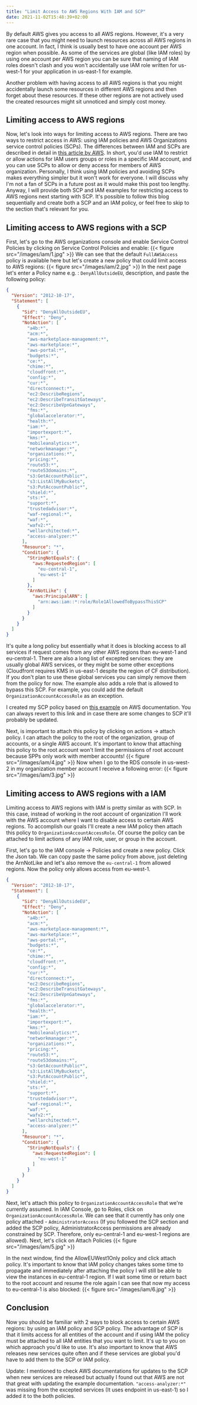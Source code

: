 ```yaml
---
title: "Limit Access to AWS Regions With IAM and SCP"
date: 2021-11-02T15:48:39+02:00
---
```


By default AWS gives you access to all AWS regions. However, it's a very rare case that you might need to launch resources across all AWS regions in one account. In fact, I think is usually best to have one account per AWS region when possible. As some of the services are global (like IAM roles) by using one account per AWS region you can be sure that naming of IAM roles doesn't clash and you won't accidentally use IAM role written for us-west-1 for your application in us-east-1 for example.

Another problem with having access to all AWS regions is that you might accidentally launch some resources in different AWS regions and then forget about these resources. If these other regions are not actively used the created resources might sit unnoticed and simply cost money.

## Limiting access to AWS regions

Now, let's look into ways for limiting access to AWS regions. There are two ways to restrict access in AWS: using IAM policies and AWS Organizations service control policies (SCPs). The differences between IAM and SCPs are described in detail in [this article by AWS](https://aws.amazon.com/premiumsupport/knowledge-center/iam-policy-service-control-policy/). In short, you'd use IAM to restrict or allow actions for IAM users groups or roles in a specific IAM account, and you can use SCPs to allow or deny access for members of AWS organization. Personally, I think using IAM policies and avoiding SCPs makes everything simpler but it won't work for everyone. I will discuss why I'm not a fan of SCPs in a future post as it would make this post too lengthy. Anyway, I will provide both SCP and IAM examples for restricting access to AWS regions next starting with SCP. It's possible to follow this blog sequentially and create both a SCP and an IAM policy, or feel free to skip to the section that's relevant for you.

## Limiting access to AWS regions with a SCP

First, let's go to the AWS organizations console and enable Service Control Policies by clicking on Service Control Policies and enable:
{{< figure src="/images/iam/1.jpg" >}}
We can see that the default `FullAWSAccess` policy is available here but let's create a new policy that could limit access to AWS regions:
{{< figure src="/images/iam/2.jpg" >}}
In the next page let's enter a Policy name e.g. : `DenyAllOutsideEU`, description, and paste the following policy:

```json
{
  "Version": "2012-10-17",
  "Statement": [
    {
      "Sid": "DenyAllOutsideEU",
      "Effect": "Deny",
      "NotAction": [
        "a4b:*",
        "acm:*",
        "aws-marketplace-management:*",
        "aws-marketplace:*",
        "aws-portal:*",
        "budgets:*",
        "ce:*",
        "chime:*",
        "cloudfront:*",
        "config:*",
        "cur:*",
        "directconnect:*",
        "ec2:DescribeRegions",
        "ec2:DescribeTransitGateways",
        "ec2:DescribeVpnGateways",
        "fms:*",
        "globalaccelerator:*",
        "health:*",
        "iam:*",
        "importexport:*",
        "kms:*",
        "mobileanalytics:*",
        "networkmanager:*",
        "organizations:*",
        "pricing:*",
        "route53:*",
        "route53domains:*",
        "s3:GetAccountPublic*",
        "s3:ListAllMyBuckets",
        "s3:PutAccountPublic*",
        "shield:*",
        "sts:*",
        "support:*",
        "trustedadvisor:*",
        "waf-regional:*",
        "waf:*",
        "wafv2:*",
        "wellarchitected:*",
        "access-analyzer:*"
      ],
      "Resource": "*",
      "Condition": {
        "StringNotEquals": {
          "aws:RequestedRegion": [
            "eu-central-1",
            "eu-west-1"
          ]
        },
        "ArnNotLike": {
          "aws:PrincipalARN": [
            "arn:aws:iam::*:role/Role1AllowedToBypassThisSCP"
          ]
        }
      }
    }
  ]
}
```

It's quite a long policy but essentially what it does is blocking access to all services if request comes from any other AWS regions than eu-west-1 and eu-central-1. There are also a long list of excepted services: they are usually global AWS services, or they might be some other exceptions (Cloudfront requires KMS in us-east-1 despite the region of CF distribution). If you don't plan to use these global services you can simply remove them from the policy for now. The example also adds a role that is allowed to bypass this SCP. For example, you could add the default `OrganizationAccountAccessRole` as an exception.

I created my SCP policy based on [this example](https://docs.aws.amazon.com/organizations/latest/userguide/orgs_manage_policies_scps_examples_general.html#example-scp-deny-region) on AWS documentation. You can always revert to this link and in case there are some changes to SCP it'll probably be updated.

Next, is important to attach this policy by clicking on actions -> attach policy. I can attach the policy to the root of the organization, group of accounts, or a single AWS account. It's important to know that attaching this policy to the root account won't limit the permissions of root account because SPPs only work with member accounts!
{{< figure src="/images/iam/4.jpg" >}}
Now when I go to the RDS console in us-west-2 in my organization member account I receive a following error:
{{< figure src="/images/iam/3.jpg" >}}

## Limiting access to AWS regions with a IAM

Limiting access to AWS regions with IAM is pretty similar as with SCP. In this case, instead of working in the root account of organization I'll work with the AWS account where I want to disable access to certain AWS regions. To accomplish our goals I'll create a new IAM policy then attach this policy to `OrganizationAccountAccessRole`. Of course the policy can be attached to limit actions of any IAM role, user, or group in the account.

First, let's go to the IAM console -> Policies and create a new policy. Click the Json tab. We can copy paste the same policy from above, just deleting the ArnNotLike and let's also remove the `eu-central-1` from allowed regions. Now the policy only allows access from eu-west-1.

```json
{
  "Version": "2012-10-17",
  "Statement": [
    {
      "Sid": "DenyAllOutsideEU",
      "Effect": "Deny",
      "NotAction": [
        "a4b:*",
        "acm:*",
        "aws-marketplace-management:*",
        "aws-marketplace:*",
        "aws-portal:*",
        "budgets:*",
        "ce:*",
        "chime:*",
        "cloudfront:*",
        "config:*",
        "cur:*",
        "directconnect:*",
        "ec2:DescribeRegions",
        "ec2:DescribeTransitGateways",
        "ec2:DescribeVpnGateways",
        "fms:*",
        "globalaccelerator:*",
        "health:*",
        "iam:*",
        "importexport:*",
        "kms:*",
        "mobileanalytics:*",
        "networkmanager:*",
        "organizations:*",
        "pricing:*",
        "route53:*",
        "route53domains:*",
        "s3:GetAccountPublic*",
        "s3:ListAllMyBuckets",
        "s3:PutAccountPublic*",
        "shield:*",
        "sts:*",
        "support:*",
        "trustedadvisor:*",
        "waf-regional:*",
        "waf:*",
        "wafv2:*",
        "wellarchitected:*",
        "access-analyzer:*"
      ],
      "Resource": "*",
      "Condition": {
        "StringNotEquals": {
          "aws:RequestedRegion": [
            "eu-west-1"
          ]
        }
      }
    }
  ]
}
```

Next, let's attach this policy to `OrganizationAccountAccessRole` that we're currently assumed. In IAM Console, go to Roles, click on `OrganizationAccountAccessRole`. We can see that it currently has only one policy attached - `AdministratorAccess` (If you followed the SCP section and added the SCP policy, AdministratorAccess permissions are already constrained by SCP. Therefore, only eu-central-1 and eu-west-1 regions are allowed). Next, let's click on Attach Policies
{{< figure src="/images/iam/5.jpg" >}}

In the next window, find the AllowEUWest1Only policy and click attach policy.
It's important to know that IAM policy changes takes some time to propagate and immediately after attaching the policy I will still be able to view the instances in eu-central-1 region. If I wait some time or return bact to the root account and resume the role again I can see that now my access to eu-central-1 is also blocked:
{{< figure src="/images/iam/6.jpg" >}}

## Conclusion

Now you should be familiar with 2 ways to block access to certain AWS regions: by using an IAM policy and SCP policy. The advantage of SCP is that it limits access for all entities of the account and if using IAM the policy must be attached to all IAM entities that you want to limit. It's up to you on which approach you'd like to use. It's also important to know that AWS releases new services quite often and if these services are global you'd have to add them to the SCP or IAM policy.

Update: I mentioned to check AWS documentations for updates to the SCP when new services are released but actually I found out that AWS are not that great with updating the example documentation. `"access-analyzer:*"` was missing from the excepted services (It uses endpoint in us-east-1) so I added it to the both policies.
